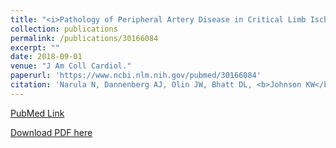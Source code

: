 ```yaml
---
title: "<i>Pathology of Peripheral Artery Disease in Critical Limb Ischemia</i>"
collection: publications
permalink: /publications/30166084
excerpt: "" 
date: 2018-09-01
venue: "J Am Coll Cardiol."
paperurl: 'https://www.ncbi.nlm.nih.gov/pubmed/30166084'
citation: 'Narula N, Dannenberg AJ, Olin JW, Bhatt DL, <b>Johnson KW</b>, Nadkarni G, Min J, Torii S, Poojary P, Anand SS, Bax JJ, Yusuf S, Virmani R, Narula J. J Am Coll Cardiol. 2018 Aug 27. pii: S0735-1097(18)35754-1. doi: 10.1016/j.jacc.2018.08.002. [Epub ahead of print] PubMed ID: 30166084'
---
```


[PubMed Link](https://www.ncbi.nlm.nih.gov/pubmed/30166084)

[Download PDF here](https://kippjohnson.com/files/30166084.pdf)

